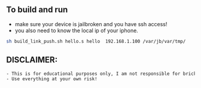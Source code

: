 ## To build and run

- make sure your device is jailbroken and you have ssh access!
- you also need to know the local ip of your iphone.

```bash
sh build_link_push.sh hello.s hello  192.168.1.100 /var/jb/var/tmp/
```

## DISCLAIMER:

```bash
- This is for educational purposes only, I am not responsible for bricked devices from using my repo!
- Use everything at your own risk!
```
